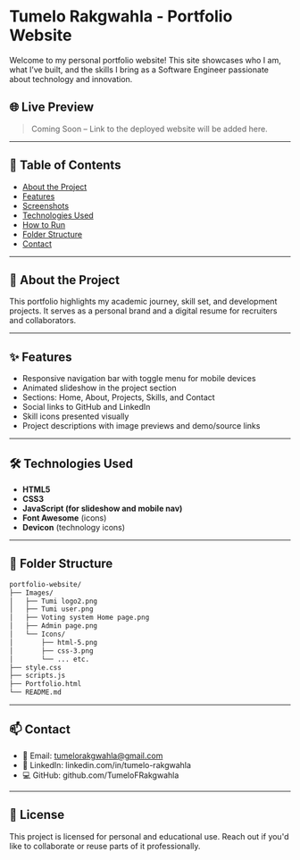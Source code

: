 # Tumelo Rakgwahla - Portfolio Website

Welcome to my personal portfolio website! This site showcases who I am, what I’ve built, and the skills I bring as a Software Engineer passionate about technology and innovation.

## 🌐 Live Preview

> Coming Soon – Link to the deployed website will be added here.

---

## 📌 Table of Contents

- [About the Project](#about-the-project)
- [Features](#features)
- [Screenshots](#screenshots)
- [Technologies Used](#technologies-used)
- [How to Run](#how-to-run)
- [Folder Structure](#folder-structure)
- [Contact](#contact)

---

## 🧾 About the Project

This portfolio highlights my academic journey, skill set, and development projects. It serves as a personal brand and a digital resume for recruiters and collaborators.

---

## ✨ Features

- Responsive navigation bar with toggle menu for mobile devices
- Animated slideshow in the project section
- Sections: Home, About, Projects, Skills, and Contact
- Social links to GitHub and LinkedIn
- Skill icons presented visually
- Project descriptions with image previews and demo/source links

---

## 🛠️ Technologies Used

- **HTML5**
- **CSS3**
- **JavaScript (for slideshow and mobile nav)**
- **Font Awesome** (icons)
- **Devicon** (technology icons)

---
## 📁 Folder Structure
```bash
portfolio-website/
├── Images/
│   ├── Tumi logo2.png
│   ├── Tumi user.png
│   ├── Voting system Home page.png
│   ├── Admin page.png
│   └── Icons/
│       ├── html-5.png
│       ├── css-3.png
│       └── ... etc.
├── style.css
├── scripts.js
├── Portfolio.html
└── README.md
```
---
## 📫 Contact

- 📧 Email: tumelorakgwahla@gmail.com
- 🔗 LinkedIn: linkedin.com/in/tumelo-rakgwahla
- 💻 GitHub: github.com/TumeloFRakgwahla
---
## 📃 License

This project is licensed for personal and educational use. Reach out if you'd like to collaborate or reuse parts of it professionally.
